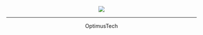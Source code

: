 <center><img src="https://user-images.githubusercontent.com/82620787/163490113-8e7261ce-f12f-407b-a2c9-e85557dcfc2f.svg">

<hr>

<p>OptimusTech</p>

</center>